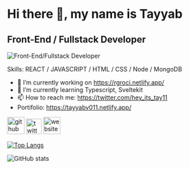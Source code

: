 # Hi there 👋, my name is Tayyab
## Front-End / Fullstack Developer


![Front-End/Fullstack Developer](https://img.freepik.com/free-vector/code-typing-concept-illustration_114360-4296.jpg?w=400)


Skills: REACT / JAVASCRIPT /  HTML / CSS / Node / MongoDB

- 🔭 I’m currently working on https://rgroci.netlify.app/ 
- 🌱 I’m currently learning Typescript, Sveltekit 
- 📫 How to reach me: https://twitter.com/hey_its_tay11 
- Portifolio: https://tayyabv011.netlify.app/




[<img src='https://api.iconify.design/octicon:mark-github-16.svg?color=%2300ffff' alt='github' height='40'>](https://github.com/heyitstay11) 
[<img src='https://api.iconify.design/logos:twitter.svg?color=%2300ffff' alt='twitter' height='36'>](https://twitter.com/hey_its_tay11) 
[<img src='https://api.iconify.design/gg:website.svg?color=%23097969' alt='website' height='40'>](https://tayyabv011.netlify.app/)  


[![Top Langs](https://github-readme-stats.vercel.app/api/top-langs/?username=heyitstay11)](https://github.com/anuraghazra/github-readme-stats)

![GitHub stats](https://github-readme-stats.vercel.app/api?username=heyitstay11&show_icons=true&count_private=true)  

